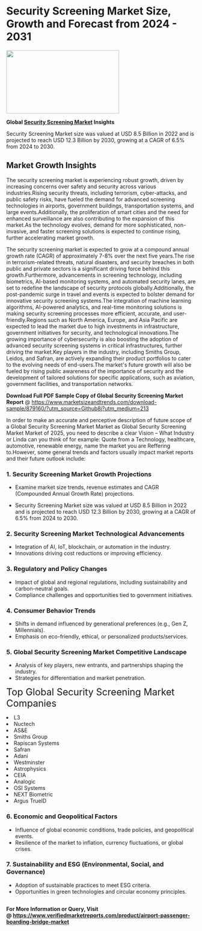 <H1>Security Screening Market Size, Growth and Forecast from 2024 - 2031</H1><img class="aligncenter size-medium wp-image-584254" src="https://thirdeyenews.in/wp-content/uploads/2024/09/Global-Market-Research-300x168.jpeg" alt="" width="300" height="168" /><p><strong>Global&nbsp;<a href="https://www.marketsizeandtrends.com/download-sample/879160/?utm_source=Github8j?utm_medium=213">Security Screening Market</a> Insights</strong></p><p>Security Screening Market size was valued at USD 8.5 Billion in 2022 and is projected to reach USD 12.3 Billion by 2030, growing at a CAGR of 6.5% from 2024 to 2030.</p><p><h2>Market Growth Insights</h2> <p>The security screening market is experiencing robust growth, driven by increasing concerns over safety and security across various industries.Rising security threats, including terrorism, cyber-attacks, and public safety risks, have fueled the demand for advanced screening technologies in airports, government buildings, transportation systems, and large events.Additionally, the proliferation of smart cities and the need for enhanced surveillance are also contributing to the expansion of this market.As the technology evolves, demand for more sophisticated, non-invasive, and faster screening solutions is expected to continue rising, further accelerating market growth.</p> <p>The security screening market is expected to grow at a compound annual growth rate (CAGR) of approximately 7-8% over the next five years.The rise in terrorism-related threats, natural disasters, and security breaches in both public and private sectors is a significant driving force behind this growth.Furthermore, advancements in screening technology, including biometrics, AI-based monitoring systems, and automated security lanes, are set to redefine the landscape of security protocols globally.Additionally, the post-pandemic surge in travel and events is expected to bolster demand for innovative security screening systems.The integration of machine learning algorithms, AI-powered analytics, and real-time monitoring solutions is making security screening processes more efficient, accurate, and user-friendly.Regions such as North America, Europe, and Asia Pacific are expected to lead the market due to high investments in infrastructure, government initiatives for security, and technological innovations.The growing importance of cybersecurity is also boosting the adoption of advanced security screening systems in critical infrastructures, further driving the market.Key players in the industry, including Smiths Group, Leidos, and Safran, are actively expanding their product portfolios to cater to the evolving needs of end-users.The market's future growth will also be fueled by rising public awareness of the importance of security and the development of tailored solutions for specific applications, such as aviation, government facilities, and transportation networks.<p><span class=""><strong>Download Full PDF Sample Copy of Global Security Screening Market Report</strong> @ <a href="https://www.marketsizeandtrends.com/download-sample/879160/?utm_source=Github8j?utm_medium=213" target="_blank">https://www.marketsizeandtrends.com/download-sample/879160/?utm_source=Github8j?utm_medium=213</a></span></p><p>In order to make an accurate and perceptive description of future scope of a Global&nbsp;Security Screening Market Market as Global&nbsp;Security Screening Market Market of 2025, you need to describe a clear Vision &ndash; What Industry or Linda can you think of for example: Quote from a Technology, healthcare, automotive, renewable energy, name the market you are Reffering to.However, some general trends and factors usually impact market reports and their future outlook include:</p><h3>1.&nbsp;<strong>Security Screening Market Growth Projections</strong></h3><ul><li>Examine market size trends, revenue estimates and CAGR (Compounded Annual Growth Rate) projections.</li><li><p>Security Screening Market size was valued at USD 8.5 Billion in 2022 and is projected to reach USD 12.3 Billion by 2030, growing at a CAGR of 6.5% from 2024 to 2030.</p></li></ul><h3>2.&nbsp;<strong>Security Screening Market Technological Advancements</strong></h3><ul><li>Integration of AI, IoT, blockchain, or automation in the industry.</li><li>Innovations driving cost reductions or improving efficiency.</li></ul><h3>3.&nbsp;<strong>Regulatory and Policy Changes</strong></h3><ul><li>Impact of global and regional regulations, including sustainability and carbon-neutral goals.</li><li>Compliance challenges and opportunities tied to government initiatives.</li></ul><h3>4.&nbsp;<strong>Consumer Behavior Trends</strong></h3><ul><li>Shifts in demand influenced by generational preferences (e.g., Gen Z, Millennials).</li><li>Emphasis on eco-friendly, ethical, or personalized products/services.</li></ul><h3>5.&nbsp;<strong>Global Security Screening Market Competitive Landscape</strong></h3><ul><li>Analysis of key players, new entrants, and partnerships shaping the industry.</li><li>Strategies for differentiation and market penetration.</li></ul><p data-pm-slice="1 1 []"><span style="color: inherit; font-family: inherit; font-size: 25px;">Top Global Security Screening Market Companies</span></p><div class="" data-test-id=""><p><li>L3</li><li> Nuctech</li><li> AS&E</li><li> Smiths Group</li><li> Rapiscan Systems</li><li> Safran</li><li> Adani</li><li> Westminster</li><li> Astrophysics</li><li> CEIA</li><li> Analogic</li><li> OSI Systems</li><li> NEXT Biometric</li><li> Argus TrueID</li></p></div><h3>6.&nbsp;<strong>Economic and Geopolitical Factors</strong></h3><ul><li>Influence of global economic conditions, trade policies, and geopolitical events.</li><li>Resilience of the market to inflation, currency fluctuations, or global crises.</li></ul><h3>7.&nbsp;<strong>Sustainability and ESG (Environmental, Social, and Governance)</strong></h3><ul><li>Adoption of sustainable practices to meet ESG criteria.</li><li>Opportunities in green technologies and circular economy principles.</li></ul><h2><strong style="font-size: 14px;">For More Information or Query, Visit @&nbsp;</strong><a style="background-color: #ffffff; font-size: 14px;" href="https://www.marketsizeandtrends.com/report/security-screening-market/" target="_blank">https://www.verifiedmarketreports.com/product/airport-passenger-boarding-bridge-market</a></h2>